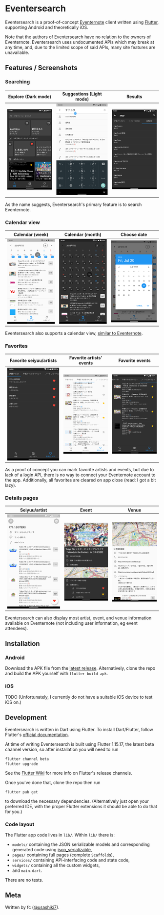 # Eventersearch

Eventersearch is a proof-of-concept [Eventernote](https://www.eventernote.com/) client written using [Flutter](https://flutter.dev/), supporting Android and theoretically iOS.

Note that the authors of Eventersearch have no relation to the owners of Eventernote. Eventersearch uses undocumented APIs which may break at any time, and, due to the limited scope of said APIs, many site features are unavailable.

## Features / Screenshots

### Searching

| Explore (Dark mode) | Suggestions (Light mode) | Results |
| --- | --- | --- |
| <img src="images/dark/explore.png" width="300px" /> | <img src="images/light/suggestions.png" width="300px" /> | <img src="images/dark/results.png" width="300px" /> |

As the name suggests, Eventersearch's primary feature is to search Eventernote.

### Calendar view

| Calendar (week) | Calendar (month) | Choose date |
| --- | --- | --- |
| <img src="images/light/week.png" width="300px" /> | <img src="images/dark/month.png" width="300px" /> | <img src="images/light/date.png" width="300px" /> |

Eventersearch also supports a calendar view, [similar to Eventernote](https://www.eventernote.com/events/calendar).

### Favorites

| Favorite seiyuu/artists | Favorite artists' events | Favorite events |
| --- | --- | --- |
| <img src="images/dark/fav_artists.png" width="300px" /> | <img src="images/light/fav_artist_events.png" width="300px" /> | <img src="images/dark/fav_events.png" width="300px" /> |

As a proof of concept you can mark favorite artists and events, but due to lack of a login API, there is no way to connect your Eventernote account to the app. Additionally, all favorites are cleared on app close (read: I got a bit lazy).

### Details pages

| Seiyuu/artist | Event | Venue |
| --- | --- | --- |
| <img src="images/light/artist.png" width="300px" /> | <img src="images/dark/event.png" width="300px" /> | <img src="images/light/venue.png" width="300px" /> |

Eventersearch can also display most artist, event, and venue information available on Eventernote (not including user information, eg event attendees).

## Installation

### Android

Download the APK file from the [latest release](https://github.com/usashiki/Eventersearch/releases/latest). Alternatively, clone the repo and build the APK yourself with `flutter build apk`.

### iOS

TODO (Unfortunately, I currently do not have a suitable iOS device to test iOS on.)

## Development

Eventersearch is written in Dart using Flutter. To install Dart/Flutter, follow Flutter's [official documentation](https://flutter.dev/docs/get-started/install).

At time of writing Eventersearch is built using Flutter 1.15.17, the latest beta channel version, so after installation you will need to run

```
flutter channel beta
flutter upgrade
```

See the [Flutter Wiki](https://github.com/flutter/flutter/wiki/Flutter-build-release-channels) for more info on Flutter's release channels.

Once you've done that, clone the repo then run

```
flutter pub get
```

to download the necessary dependencies. (Alternatively just open your preferred IDE, with the proper Flutter extensions it should be able to do that for you.)

### Code layout

The Flutter app code lives in `lib/`. Within `lib/` there is:
* `models/` containing the JSON serializable models and corresponding generated code using [json_serializable](https://pub.dev/packages/json_serializable),
* `pages/` containing full pages (complete `Scaffold`s),
* `services/` containing API-interfacing code and state code,
* `widgets/` containing all the custom widgets,
* and `main.dart`.

There are no tests.

## Meta

Written by fc ([@usashiki7](https://twitter.com/usashiki7)).
